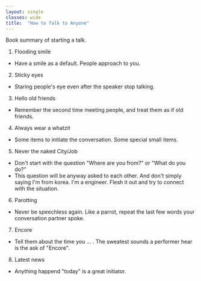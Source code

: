 ```yaml
---
layout: single
classes: wide
title:  "How to Talk to Anyone"
---
```


Book summary of starting a talk.

1. Flooding smile
- Have a smile as a default. People approach to you.

2. Sticky eyes
- Staring people's eye even after the speaker stop talking.

3. Hello old friends
- Remember the second time meeting people, and treat them as if old friends.

4. Always wear a whatzit
- Some items to initiate the conversation. Some special small items.

5. Never the naked City/Job
- Don't start with the question "Where are you from?" or "What do you do?"
- This question will be anyway asked to each other. And don't simply saying I'm from korea. I'm a engineer. Flesh it out and try to connect with the situation.

6. Parotting
- Never be speechless again. Like a parrot, repeat the last few words your conversation partner spoke. 

7. Encore
- Tell them about the time you ... . The sweatest sounds a performer hear is the ask of "Encore".

8. Latest news
- Anything happend "today" is a great initiator.
